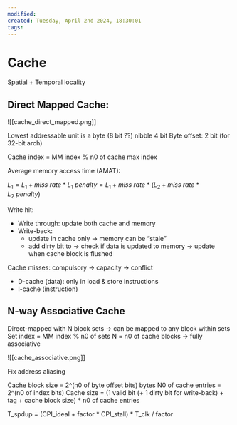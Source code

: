 ```yaml
---
modified: 
created: Tuesday, April 2nd 2024, 18:30:01
tags:
---
```

# Cache

Spatial + Temporal locality

## Direct Mapped Cache:

![[cache_direct_mapped.png]]

Lowest addressable unit is a byte (8 bit ??) nibble 4 bit
Byte offset: 2 bit (for 32-bit arch)

Cache index = MM index % n0 of cache max index 

Average memory access time (AMAT):

$L_1 = L_1 + miss\ rate * L_1 \ penalty = L_1 + miss\ rate * (L_2 + miss\ rate * L_2 \ penalty)$

Write hit:

- Write through: update both cache and memory
- Write-back:
    - update in cache only → memory can be “stale”
    - add dirty bit to → check if data is updated to memory → update when cache block is flushed

Cache misses: compulsory → capacity → conflict

- D-cache (data): only in load & store instructions
- I-cache (instruction)

## N-way Associative Cache

Direct-mapped with N block sets -> can be mapped to any block within sets
Set index = MM index % n0 of sets
N = n0 of cache blocks → fully associative

![[cache_associative.png]]

Fix address aliasing 



Cache block size = 2^(n0 of byte offset bits) bytes 
N0 of cache entries = 2^(n0 of index bits)
Cache size = (1 valid bit (+ 1 dirty bit for write-back) + tag + cache block size) * n0 of cache entries

T_spdup = (CPI_ideal + factor * CPI_stall) * T_clk / factor